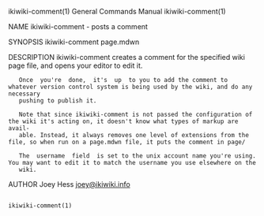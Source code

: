 ikiwiki-comment(1)                                            General Commands Manual                                           ikiwiki-comment(1)

NAME
       ikiwiki-comment - posts a comment

SYNOPSIS
       ikiwiki-comment page.mdwn

DESCRIPTION
       ikiwiki-comment creates a comment for the specified wiki page file, and opens your editor to edit it.

       Once  you're  done,  it's  up  to you to add the comment to whatever version control system is being used by the wiki, and do any necessary
       pushing to publish it.

       Note that since ikiwiki-comment is not passed the configuration of the wiki it's acting on, it doesn't know what types of markup are avail‐
       able. Instead, it always removes one level of extensions from the file, so when run on a page.mdwn file, it puts the comment in page/

       The  username  field  is set to the unix account name you're using.  You may want to edit it to match the username you use elsewhere on the
       wiki.

AUTHOR
       Joey Hess <joey@ikiwiki.info>

                                                                                                                                ikiwiki-comment(1)
